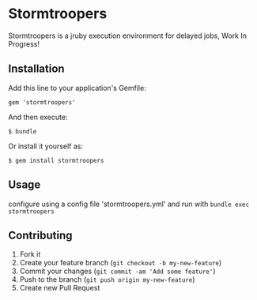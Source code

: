 # Stormtroopers

Stormtroopers is a jruby execution environment for delayed jobs, Work In Progress!

## Installation

Add this line to your application's Gemfile:

    gem 'stormtroopers'

And then execute:

    $ bundle

Or install it yourself as:

    $ gem install stormtroopers

## Usage

configure using a config file 'stormtroopers.yml' and run with `bundle exec stormtroopers`

## Contributing

1. Fork it
2. Create your feature branch (`git checkout -b my-new-feature`)
3. Commit your changes (`git commit -am 'Add some feature'`)
4. Push to the branch (`git push origin my-new-feature`)
5. Create new Pull Request
